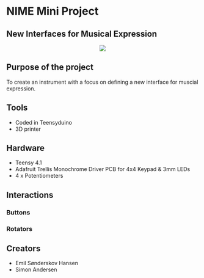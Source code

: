 # NIME Mini Project
## New Interfaces for Musical Expression

<p align="center">
  <img src="https://github.com/ThaDuyx/NIME-Mini-Project/blob/main/Assets/NIME.jpeg?raw=true" />
</p>

## Purpose of the project
To create an instrument with a focus on defining a new interface for muscial expression. 

## Tools
- Coded in Teensyduino
- 3D printer

## Hardware
- Teensy 4.1
- Adafruit Trellis Monochrome Driver PCB for 4x4 Keypad & 3mm LEDs
- 4 x Potentiometers

## Interactions
### Buttons

### Rotators


## Creators
- Emil Sønderskov Hansen
- Simon Andersen
